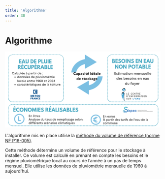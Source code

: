 ```yaml
---
title: 'Algorithme'
order: 30
---
```



# Algorithme

![](public/algo.png)

L'algorithme mis en place utilise la [méthode du volume de référence (norme NF P16-005)](https://www.astee.org/publications/guide-sur-la-recuperation-et-utilisation-de-leau-de-pluie/).

Cette méthode détermine un volume de référence pour le stockage à installer. Ce volume est calculé en
prenant en compte les besoins et le régime pluviométrique local au cours de l’année à un pas de temps
mensuel. Elle utilise les données de pluviométrie mensuelle de 1960 à aujourd'hui.
